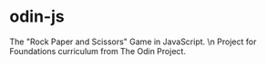 # odin-js
The "Rock Paper and Scissors" Game in JavaScript. \n Project for Foundations curriculum from The Odin Project.
